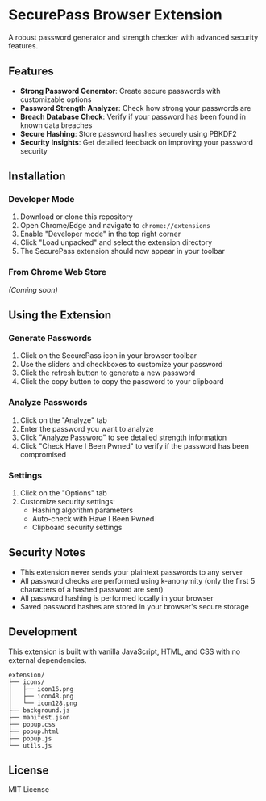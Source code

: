 # SecurePass Browser Extension

A robust password generator and strength checker with advanced security features.

## Features

- **Strong Password Generator**: Create secure passwords with customizable options
- **Password Strength Analyzer**: Check how strong your passwords are
- **Breach Database Check**: Verify if your password has been found in known data breaches
- **Secure Hashing**: Store password hashes securely using PBKDF2
- **Security Insights**: Get detailed feedback on improving your password security

## Installation

### Developer Mode
1. Download or clone this repository
2. Open Chrome/Edge and navigate to `chrome://extensions`
3. Enable "Developer mode" in the top right corner
4. Click "Load unpacked" and select the extension directory
5. The SecurePass extension should now appear in your toolbar

### From Chrome Web Store
*(Coming soon)*

## Using the Extension

### Generate Passwords
1. Click on the SecurePass icon in your browser toolbar
2. Use the sliders and checkboxes to customize your password
3. Click the refresh button to generate a new password
4. Click the copy button to copy the password to your clipboard

### Analyze Passwords
1. Click on the "Analyze" tab
2. Enter the password you want to analyze
3. Click "Analyze Password" to see detailed strength information
4. Click "Check Have I Been Pwned" to verify if the password has been compromised

### Settings
1. Click on the "Options" tab
2. Customize security settings:
   - Hashing algorithm parameters
   - Auto-check with Have I Been Pwned
   - Clipboard security settings

## Security Notes

- This extension never sends your plaintext passwords to any server
- All password checks are performed using k-anonymity (only the first 5 characters of a hashed password are sent)
- All password hashing is performed locally in your browser
- Saved password hashes are stored in your browser's secure storage

## Development

This extension is built with vanilla JavaScript, HTML, and CSS with no external dependencies.

```
extension/
├── icons/
│   ├── icon16.png
│   ├── icon48.png
│   └── icon128.png
├── background.js
├── manifest.json
├── popup.css
├── popup.html
├── popup.js
└── utils.js
```

## License

MIT License
